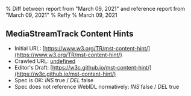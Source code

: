 % Diff between report from "March 09, 2021" and reference report from "March 09, 2021"
% Reffy
% March 09, 2021

## MediaStreamTrack Content Hints

- Initial URL: [https://www.w3.org/TR/mst-content-hint/](https://www.w3.org/TR/mst-content-hint/)
- Crawled URL: [undefined](undefined)
- Editor's Draft: [https://w3c.github.io/mst-content-hint/](https://w3c.github.io/mst-content-hint/)
- Spec is OK: *INS* true / *DEL* false
- Spec does not reference WebIDL normatively: *INS* false / *DEL* true


